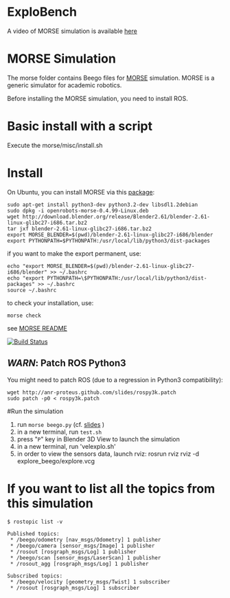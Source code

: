ExploBench
==========

A video of MORSE simulation is available [here](http://youtube.com/embed/I6m4DMM6bIM?rel=0&hd=1)

MORSE Simulation
================

The morse folder contains Beego files for [MORSE](http://morse.openrobots.org/) 
simulation. MORSE is a generic simulator for academic robotics.

Before installing the MORSE simulation, you need to install ROS.

# Basic install with a script

Execute the morse/misc/install.sh

# Install

On Ubuntu, you can install MORSE via this [package](http://dl.free.fr/vOrT45L7P):

    sudo apt-get install python3-dev python3.2-dev libsdl1.2debian 
    sudo dpkg -i openrobots-morse-0.4.99-Linux.deb
    wget http://download.blender.org/release/Blender2.61/blender-2.61-linux-glibc27-i686.tar.bz2
    tar jxf blender-2.61-linux-glibc27-i686.tar.bz2
    export MORSE_BLENDER=$(pwd)/blender-2.61-linux-glibc27-i686/blender
    export PYTHONPATH=$PYTHONPATH:/usr/local/lib/python3/dist-packages

if you want to make the export permanent, use:

    echo "export MORSE_BLENDER=$(pwd)/blender-2.61-linux-glibc27-i686/blender" >> ~/.bashrc
    echo "export PYTHONPATH=\$PYTHONPATH:/usr/local/lib/python3/dist-packages" >> ~/.bashrc
    source ~/.bashrc

to check your installation, use:

    morse check

see [MORSE README](https://github.com/laas/morse#readme)

[![Build Status](https://secure.travis-ci.org/pierriko/morse.png?branch=travis-upload)](http://travis-ci.org/pierriko/morse?branch=travis-upload)

_WARN_: Patch ROS Python3
-----------------------

You might need to patch ROS (due to a regression in Python3 compatibility):

    wget http://anr-proteus.github.com/slides/rospy3k.patch 
    sudo patch -p0 < rospy3k.patch

#Run the simulation

1. run `morse beego.py` (cf. [slides](http://bit.ly/proteus2) )
2. in a new terminal, run `test.sh`
3. press "`P`" key in Blender 3D View to launch the simulation
4. in a new terminal, run 'velexplo.sh'
5. in order to view the sensors data, launch rviz: rosrun rviz rviz -d explore_beego/explore.vcg


# If you want to list all the topics from this simulation

    $ rostopic list -v

    Published topics:
     * /beego/odometry [nav_msgs/Odometry] 1 publisher
     * /beego/camera [sensor_msgs/Image] 1 publisher
     * /rosout [rosgraph_msgs/Log] 1 publisher
     * /beego/scan [sensor_msgs/LaserScan] 1 publisher
     * /rosout_agg [rosgraph_msgs/Log] 1 publisher

    Subscribed topics:
     * /beego/velocity [geometry_msgs/Twist] 1 subscriber
     * /rosout [rosgraph_msgs/Log] 1 subscriber


